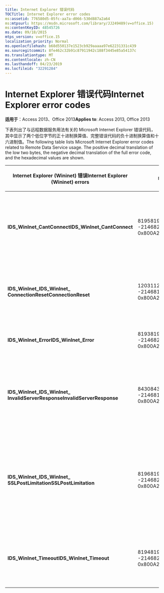 ```yaml
---
title: Internet Explorer 错误代码
TOCTitle: Internet Explorer error codes
ms:assetid: 776580d5-05fc-aa7a-d066-530d887a2a64
ms:mtpsurl: https://msdn.microsoft.com/library/JJ249489(v=office.15)
ms:contentKeyID: 48545726
ms.date: 09/18/2015
mtps_version: v=office.15
localization_priority: Normal
ms.openlocfilehash: b68d550137e1523cb929aaaaa97e62231331c439
ms.sourcegitcommit: 8fe462c32b91c87911942c188f3445e85a54137c
ms.translationtype: MT
ms.contentlocale: zh-CN
ms.lasthandoff: 04/23/2019
ms.locfileid: "32291284"
---
```

# <a name="internet-explorer-error-codes"></a><span data-ttu-id="215f8-102">Internet Explorer 错误代码</span><span class="sxs-lookup"><span data-stu-id="215f8-102">Internet Explorer error codes</span></span>

<span data-ttu-id="215f8-103">**适用于**：Access 2013、Office 2013</span><span class="sxs-lookup"><span data-stu-id="215f8-103">**Applies to**: Access 2013, Office 2013</span></span>

<span data-ttu-id="215f8-p101">下表列出了与远程数据服务用法有关的 Microsoft Internet Explorer 错误代码，其中显示了两个低位字节的正十进制换算值、完整错误代码的负十进制换算值和十六进制值。</span><span class="sxs-lookup"><span data-stu-id="215f8-p101">The following table lists Microsoft Internet Explorer error codes related to Remote Data Service usage. The positive decimal translation of the low two bytes, the negative decimal translation of the full error code, and the hexadecimal values are shown.</span></span>

<table>
<colgroup>
<col style="width: 33%" />
<col style="width: 33%" />
<col style="width: 33%" />
</colgroup>
<thead>
<tr class="header">
<th><p><span data-ttu-id="215f8-106">Internet Explorer (Wininet) 错误</span><span class="sxs-lookup"><span data-stu-id="215f8-106">Internet Explorer (Wininet) errors</span></span></p></th>
<th><p><span data-ttu-id="215f8-107">帐号</span><span class="sxs-lookup"><span data-stu-id="215f8-107">Number</span></span></p></th>
<th><p><span data-ttu-id="215f8-108">说明</span><span class="sxs-lookup"><span data-stu-id="215f8-108">Description</span></span></p></th>
</tr>
</thead>
<tbody>
<tr class="odd">
<td><p><span data-ttu-id="215f8-109"><strong>IDS_WinInet_CantConnect</strong></span><span class="sxs-lookup"><span data-stu-id="215f8-109"><strong>IDS_WinInet_CantConnect</strong></span></span></p></td>
<td><p><span data-ttu-id="215f8-110">8195</span><span class="sxs-lookup"><span data-stu-id="215f8-110">8195</span></span><br />
<span data-ttu-id="215f8-111">-2146820093</span><span class="sxs-lookup"><span data-stu-id="215f8-111">-2146820093</span></span><br />
<span data-ttu-id="215f8-112">0x800A2003</span><span class="sxs-lookup"><span data-stu-id="215f8-112">0x800A2003</span></span></p></td>
<td><p><span data-ttu-id="215f8-113">Internet 客户端错误：无法连接到服务器。</span><span class="sxs-lookup"><span data-stu-id="215f8-113">Internet Client Error: Cannot Connect to Server.</span></span></p></td>
</tr>
<tr class="even">
<td><p><span data-ttu-id="215f8-114"><strong>IDS_WinInet_</span><span class="sxs-lookup"><span data-stu-id="215f8-114"><strong>IDS_WinInet_</span></span><br />
<span data-ttu-id="215f8-115">ConnectionReset</strong></span><span class="sxs-lookup"><span data-stu-id="215f8-115">ConnectionReset</strong></span></span></p></td>
<td><p><span data-ttu-id="215f8-116">12031</span><span class="sxs-lookup"><span data-stu-id="215f8-116">12031</span></span><br />
<span data-ttu-id="215f8-117">-2146816257</span><span class="sxs-lookup"><span data-stu-id="215f8-117">-2146816257</span></span><br />
<span data-ttu-id="215f8-118">0x800A2EFF</span><span class="sxs-lookup"><span data-stu-id="215f8-118">0x800A2EFF</span></span></p></td>
<td><p><span data-ttu-id="215f8-119">Internet 客户端错误：连接重置。</span><span class="sxs-lookup"><span data-stu-id="215f8-119">Internet Client Error: Connection Reset.</span></span></p></td>
</tr>
<tr class="odd">
<td><p><span data-ttu-id="215f8-120"><strong>IDS_WinInet_Error</strong></span><span class="sxs-lookup"><span data-stu-id="215f8-120"><strong>IDS_WinInet_Error</strong></span></span></p></td>
<td><p><span data-ttu-id="215f8-121">8193</span><span class="sxs-lookup"><span data-stu-id="215f8-121">8193</span></span><br />
<span data-ttu-id="215f8-122">-2146820095</span><span class="sxs-lookup"><span data-stu-id="215f8-122">-2146820095</span></span><br />
<span data-ttu-id="215f8-123">0x800A2001</span><span class="sxs-lookup"><span data-stu-id="215f8-123">0x800A2001</span></span></p></td>
<td><p><span data-ttu-id="215f8-124">Internet 客户端错误。</span><span class="sxs-lookup"><span data-stu-id="215f8-124">Internet Client Error.</span></span></p></td>
</tr>
<tr class="even">
<td><p><span data-ttu-id="215f8-125"><strong>IDS_WinInet_</span><span class="sxs-lookup"><span data-stu-id="215f8-125"><strong>IDS_WinInet_</span></span><br />
<span data-ttu-id="215f8-126">InvalidServerResponse</strong></span><span class="sxs-lookup"><span data-stu-id="215f8-126">InvalidServerResponse</strong></span></span></p></td>
<td><p><span data-ttu-id="215f8-127">8430</span><span class="sxs-lookup"><span data-stu-id="215f8-127">8430</span></span><br />
<span data-ttu-id="215f8-128">-2146819858</span><span class="sxs-lookup"><span data-stu-id="215f8-128">-2146819858</span></span><br />
<span data-ttu-id="215f8-129">0x800A20EE</span><span class="sxs-lookup"><span data-stu-id="215f8-129">0x800A20EE</span></span></p></td>
<td><p><span data-ttu-id="215f8-130">Internet 客户端错误：服务器响应无效。</span><span class="sxs-lookup"><span data-stu-id="215f8-130">Internet Client Error: Invalid Server Response.</span></span></p></td>
</tr>
<tr class="odd">
<td><p><span data-ttu-id="215f8-131"><strong>IDS_WinInet_</span><span class="sxs-lookup"><span data-stu-id="215f8-131"><strong>IDS_WinInet_</span></span><br />
<span data-ttu-id="215f8-132">SSLPostLimitation</strong></span><span class="sxs-lookup"><span data-stu-id="215f8-132">SSLPostLimitation</strong></span></span></p></td>
<td><p><span data-ttu-id="215f8-133">8196</span><span class="sxs-lookup"><span data-stu-id="215f8-133">8196</span></span><br />
<span data-ttu-id="215f8-134">-2146820092</span><span class="sxs-lookup"><span data-stu-id="215f8-134">-2146820092</span></span><br />
<span data-ttu-id="215f8-135">0x800A2004</span><span class="sxs-lookup"><span data-stu-id="215f8-135">0x800A2004</span></span></p></td>
<td><p><span data-ttu-id="215f8-136">Internet 客户端错误：SSL 错误（可能是 32K 数据上载限制）。</span><span class="sxs-lookup"><span data-stu-id="215f8-136">Internet Client Error: SSL Error (possibly 32K data upload limitation).</span></span></p></td>
</tr>
<tr class="even">
<td><p><span data-ttu-id="215f8-137"><strong>IDS_WinInet_Timeout</strong></span><span class="sxs-lookup"><span data-stu-id="215f8-137"><strong>IDS_WinInet_Timeout</strong></span></span></p></td>
<td><p><span data-ttu-id="215f8-138">8194</span><span class="sxs-lookup"><span data-stu-id="215f8-138">8194</span></span><br />
<span data-ttu-id="215f8-139">-2146820094</span><span class="sxs-lookup"><span data-stu-id="215f8-139">-2146820094</span></span><br />
<span data-ttu-id="215f8-140">0x800A2002</span><span class="sxs-lookup"><span data-stu-id="215f8-140">0x800A2002</span></span></p></td>
<td><p><span data-ttu-id="215f8-141">Internet 客户端错误：请求超时。</span><span class="sxs-lookup"><span data-stu-id="215f8-141">Internet Client Error: Request Timeout.</span></span></p></td>
</tr>
</tbody>
</table>

